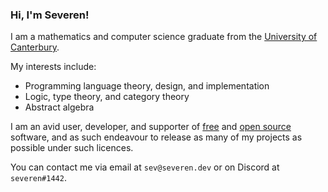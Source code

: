 ### Hi, I'm Severen!

I am a mathematics and computer science graduate from the
[University of Canterbury](https://www.canterbury.ac.nz/).

My interests include:
+ Programming language theory, design, and implementation
+ Logic, type theory, and category theory
+ Abstract algebra

I am an avid user, developer, and supporter of [free](https://www.gnu.org/philosophy/free-sw.en.html)
and [open source](https://opensource.org/osd) software, and as such endeavour to release as many of my
projects as possible under such licences.

You can contact me via email at `sev@severen.dev` or on Discord at `severen#1442`.

<!-- TODO: Add this when I actually get my website up and running -->
<!-- Everything about me and my projects are also available on [my website](https://example.org/). -->
